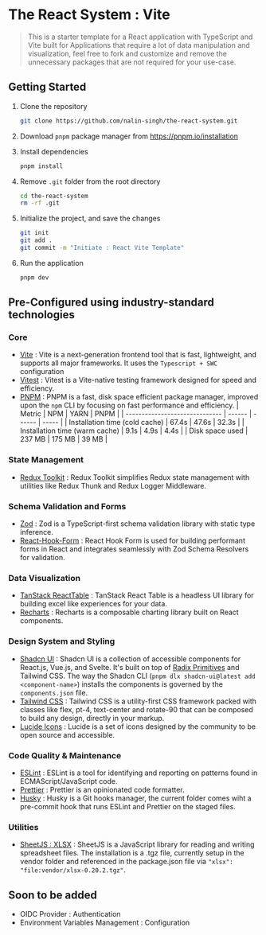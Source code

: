 # The React System : Vite

> This is a starter template for a React application with TypeScript and Vite built for Applications that require a lot of data manipulation and visualization, feel free to fork and customize and remove the unnecessary packages that are not required for your use-case.

## Getting Started

1. Clone the repository

   ```bash
   git clone https://github.com/nalin-singh/the-react-system.git
   ```

2. Download `pnpm` package manager from <https://pnpm.io/installation>

3. Install dependencies

   ```bash
   pnpm install
   ```

4. Remove `.git` folder from the root directory

   ```bash
   cd the-react-system
   rm -rf .git
   ```

5. Initialize the project, and save the changes

   ```bash
   git init
   git add .
   git commit -m "Initiate : React Vite Template"
   ```

6. Run the application

   ```bash
   pnpm dev
   ```

## Pre-Configured using industry-standard technologies

### Core

- [Vite](https://vitejs.dev/) : Vite is a next-generation frontend tool that is fast, lightweight, and supports all major frameworks. It uses the `Typescript + SWC` configuration
- [Vitest](https://vitest.dev/) : Vitest is a Vite-native testing framework designed for speed and efficiency.
- [PNPM](https://pnpm.io/) : PNPM is a fast, disk space efficient package manager, improved upon the `npm` CLI by focusing on fast performance and efficiency.
  | Metric | NPM | YARN | PNPM |
  | ------------------------------ | ------ | ------ | ----- |
  | Installation time (cold cache) | 67.4s | 47.6s | 32.3s |
  | Installation time (warm cache) | 9.1s | 4.9s | 4.4s |
  | Disk space used | 237 MB | 175 MB | 39 MB |

### State Management

- [Redux Toolkit](https://redux-toolkit.js.org/) : Redux Toolkit simplifies Redux state management with utilities like Redux Thunk and Redux Logger Middleware.

### Schema Validation and Forms

- [Zod](https://zod.dev/) : Zod is a TypeScript-first schema validation library with static type inference.
- [React-Hook-Form](https://react-hook-form.com/) : React Hook Form is used for building performant forms in React and integrates seamlessly with Zod Schema Resolvers for validation.

### Data Visualization

- [TanStack ReactTable](https://tanstack.com/table/v8) : TanStack React Table is a headless UI library for building excel like experiences for your data.
- [Recharts](https://recharts.org/) : Recharts is a composable charting library built on React components.

### Design System and Styling

- [Shadcn UI](https://shadcn.com/docs/ui) : Shadcn UI is a collection of accessible components for React.js, Vue.js, and Svelte.
  It's built on top of [Radix Primitives](https://www.radix-ui.com/primitives) and Tailwind CSS.
  The way the Shadcn CLI (`pnpm dlx shadcn-ui@latest add <component-name>`) installs the components is governed by the `components.json` file.
- [Tailwind CSS](https://tailwindcss.com/docs/guides/vite) : Tailwind CSS is a utility-first CSS framework packed with classes like flex, pt-4, text-center and rotate-90 that can be composed to build any design, directly in your markup.
- [Lucide Icons](https://lucide.dev/) : Lucide is a set of icons designed by the community to be open source and accessible.

### Code Quality & Maintenance

- [ESLint](https://eslint.org/) : ESLint is a tool for identifying and reporting on patterns found in ECMAScript/JavaScript code.
- [Prettier](https://prettier.io/) : Prettier is an opinionated code formatter.
- [Husky](https://typicode.github.io/husky/) : Husky is a Git hooks manager, the current folder comes wiht a pre-commit hook that runs ESLint and Prettier on the staged files.

### Utilities

- [SheetJS : XLSX](https://docs.sheetjs.com/docs/getting-started/installation/frameworks) : SheetJS is a JavaScript library for reading and writing spreadsheet files. The installation is a .tgz file, currently setup in the vendor folder and referenced in the package.json file via `"xlsx": "file:vendor/xlsx-0.20.2.tgz"`.

## Soon to be added

- OIDC Provider : Authentication
- Environment Variables Management : Configuration
